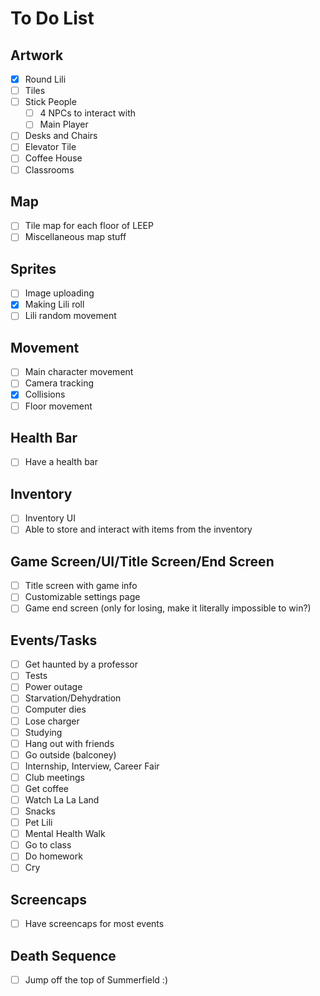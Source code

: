 # To Do List

## Artwork

- [x] Round Lili
- [ ] Tiles
- [ ] Stick People
  - [ ] 4 NPCs to interact with
  - [ ] Main Player
- [ ] Desks and Chairs
- [ ] Elevator Tile
- [ ] Coffee House
- [ ] Classrooms

## Map

- [ ] Tile map for each floor of LEEP
- [ ] Miscellaneous map stuff

## Sprites

- [ ] Image uploading
- [x] Making Lili roll
- [ ] Lili random movement

## Movement

- [ ] Main character movement
- [ ] Camera tracking
- [x] Collisions
- [ ] Floor movement

## Health Bar

- [ ] Have a health bar

## Inventory

- [ ] Inventory UI
- [ ] Able to store and interact with items from the inventory

## Game Screen/UI/Title Screen/End Screen

- [ ] Title screen with game info
- [ ] Customizable settings page
- [ ] Game end screen (only for losing, make it literally impossible to win?)

## Events/Tasks

- [ ] Get haunted by a professor
- [ ] Tests
- [ ] Power outage
- [ ] Starvation/Dehydration
- [ ] Computer dies
- [ ] Lose charger
- [ ] Studying
- [ ] Hang out with friends
- [ ] Go outside (balconey)
- [ ] Internship, Interview, Career Fair
- [ ] Club meetings
- [ ] Get coffee
- [ ] Watch La La Land
- [ ] Snacks
- [ ] Pet Lili
- [ ] Mental Health Walk
- [ ] Go to class
- [ ] Do homework
- [ ] Cry

## Screencaps

- [ ] Have screencaps for most events

## Death Sequence

- [ ] Jump off the top of Summerfield :)
